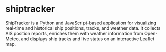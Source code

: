 # shiptracker
ShipTracker is a Python and JavaScript-based application for visualizing real-time and historical ship positions, tracks, and weather data. It collects AIS position reports, enriches them with weather information from Open-Meteo, and displays ship tracks and live status on an interactive Leaflet map.
